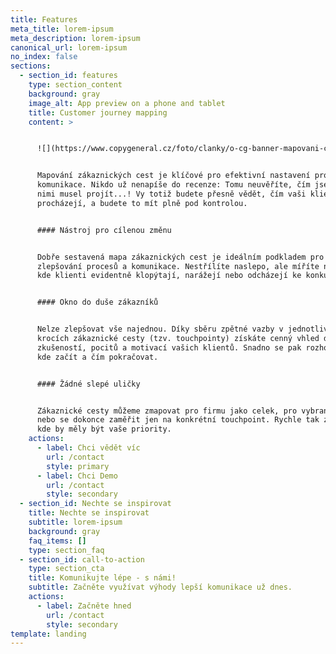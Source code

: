 ```yaml
---
title: Features
meta_title: lorem-ipsum
meta_description: lorem-ipsum
canonical_url: lorem-ipsum
no_index: false
sections:
  - section_id: features
    type: section_content
    background: gray
    image_alt: App preview on a phone and tablet
    title: Customer journey mapping
    content: >


      ![](https://www.copygeneral.cz/foto/clanky/o-cg-banner-mapovani-customer-journey-fin2.jpg)


      Mapování zákaznických cest je klíčové pro efektivní nastavení procesů a
      komunikace. Nikdo už nenapíše do recenze: Tomu neuvěříte, čím jsem si s
      nimi musel projít...! Vy totiž budete přesně vědět, čím vaši klienti
      procházejí, a budete to mít plně pod kontrolou.


      #### Nástroj pro cílenou změnu


      Dobře sestavená mapa zákaznických cest je ideálním podkladem pro cílené
      zlepšování procesů a komunikace. Nestřílíte naslepo, ale míříte na místa,
      kde klienti evidentně klopýtají, narážejí nebo odcházejí ke konkurenci.


      #### Okno do duše zákazníků


      Nelze zlepšovat vše najednou. Díky sběru zpětné vazby v jednotlivých
      krocích zákaznické cesty (tzv. touchpointy) získáte cenný vhled do
      zkušeností, pocitů a motivací vašich klientů. Snadno se pak rozhodnete,
      kde začít a čím pokračovat.


      #### Žádné slepé uličky


      Zákaznické cesty můžeme zmapovat pro firmu jako celek, pro vybranou službu
      nebo se dokonce zaměřit jen na konkrétní touchpoint. Rychle tak zjistíte,
      kde by měly být vaše priority.
    actions:
      - label: Chci vědět víc
        url: /contact
        style: primary
      - label: Chci Demo
        url: /contact
        style: secondary
  - section_id: Nechte se inspirovat
    title: Nechte se inspirovat
    subtitle: lorem-ipsum
    background: gray
    faq_items: []
    type: section_faq
  - section_id: call-to-action
    type: section_cta
    title: Komunikujte lépe - s námi!
    subtitle: Začněte využívat výhody lepší komunikace už dnes.
    actions:
      - label: Začněte hned
        url: /contact
        style: secondary
template: landing
---
```

